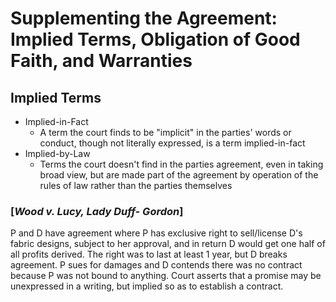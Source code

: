 # Supplementing the Agreement: Implied Terms, Obligation of Good Faith, and Warranties

## Implied Terms

* Implied-in-Fact
  * A term the court finds to be "implicit" in the parties' words or conduct, though not literally expressed, is a term implied-in-fact
* Implied-by-Law
  * Terms the court doesn't find in the parties agreement, even in taking broad view, but are made part of the agreement by operation of the rules of law rather than the parties themselves

### [*Wood v. Lucy, Lady Duff- Gordon*]

P and D have agreement where P has exclusive right to sell/license D's fabric designs, subject to her approval, and in return D would get one half of all profits derived. The right was to last at least 1 year, but D breaks agreement. P sues for damages and D contends there was no contract because P was not bound to anything. Court asserts that a promise may be unexpressed in a writing, but implied so as to establish a contract.
